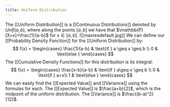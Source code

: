 ```yaml
---
title: Uniform Distribution
---
```

The [[Uniform Distribution]] is a [[Continuous Distributions]] denoted by $Unif(a,b)$, where along the points $[a,b]$ we have that $\mathbb{P}[X=x]=\frac{1}{a-b}$ for $x \in [a,b]$. 
![[maxresdefault.jpg]]
We can define our [[Probability Density Function]] for the [[Uniform Distribution]] by:
$$
f(x) = \begin{cases}    \frac{1}{a-b} & \text{if } a \geq x  \geq b \\    0   & \text{else } \end{cases}
$$
The [[Cumulative Density Functions]] for this distribution is its integral:
$$
f(x) = \begin{cases}    \frac{x-b}{a-b} & \text{if } a\geq x  \geq b \\ 0 & \text{if } a<x\\    1   & \text{else } \end{cases}
$$
We can easily find the [[Expected Value]] and [[Variance]] using the formulas for each. 
The [[Expected Value]] is $\frac{a+b}{2}$, which is the midpoint of the uniform distribution. 
The [[Variance]] is $\frac{(b-a)^2}{12}$. 
